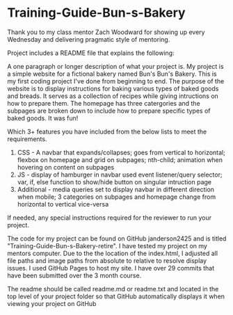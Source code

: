 # Training-Guide-Bun-s-Bakery

Thank you to my class mentor Zach Woodward for showing up every Wednesday and delivering pragmatic style of mentoring.

Project includes a README file that explains the following:

A one paragraph or longer description of what your project is.
My project is a simple website for a fictional bakery named Bun's Bun's Bakery. This is my first coding project I've done from beginning to end. The purpose of the website is to display instructions for baking various types of baked goods and breads. It serves as a collection of recipes while giving intructions on how to prepare them. The homepage has three catergories and the subpages are broken down to include how to prepare specific types of baked goods. It was fun!

Which 3+ features you have included from the below lists to meet the requirements.
1) CSS - A navbar that expands/collapses; goes from vertical to horizontal; flexbox on homepage and grid on subpages; nth-child; animation when hovering on content on subpages
2) JS - display of hamburger in navbar used event listener/query selector; var, if, else function to show/hide button on singular intruction page
3) Additional - media queries set to display navbar in different direction when mobile; 3 categories on subpages and homepage change from horizontal to vertical vice-versa

If needed, any special instructions required for the reviewer to run your project.

The code for my project can be found on GitHub janderson2425 and is titled "Training-Guide-Bun-s-Bakery-retire". I have tested my project on my mentors computer. Due to the the location of the index.html, I adjusted all file paths and image paths from absolute to relative to resolve display issues. I used GitHub Pages to host my site. I have over 29 commits that have been submitted over the 3 month course.

The readme should be called readme.md or readme.txt and located in the top level of your project folder so that GitHub automatically displays it when viewing your project on GitHub

